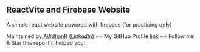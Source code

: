 ## ReactVite and Firebase Website

A simple react website powered with firebase (for practicing only)

Maintained by [AVidhanR (LinkedIn)](https://linkedin.com/in/AVidhanR) ~~ My GitHub Profile [link](https://github.com/AVidhanR) ~~ Follow me & Star this repo if it helped you!
